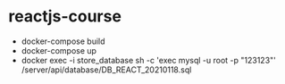 # reactjs-course

- docker-compose build
- docker-compose up
- docker exec -i store_database sh -c 'exec mysql -u root -p "123123"'  /server/api/database/DB_REACT_20210118.sql
